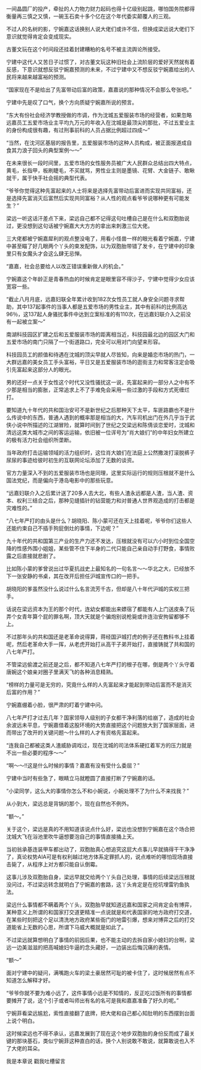 一间晶圆厂的投产，牵扯的人力物力财力起码也得十亿级别起跳，哪怕国务院都得衡量再三慎之又慎，一碗玉石卖十多个亿在这个年代委实颠覆人的三观。

不过人的名树的影，宁婉嘉这话换别人说大佬们或许不信，但换成梁远说大佬们下意识就觉得肯定会变成现实。

古董文玩在这个时间段还挂着封建糟粕的名号不被主流舆论所接受。

宁建中这代人又苦日子过惯了，对古董文玩这种旧社会上流阶层的爱好天然就有着反感，下意识就想反驳宁婉嘉预测的未来，不过宁建中又不想反驳宁婉嘉给出的人民将来越来越富裕的预测。

“国家现在不是给出了先富带动后富的政策，嘉嘉说的那种情况不会那么夸张吧。”

宁建中先是叹了口气，换个方向质疑宁婉嘉所说的预言。

“东大有份社会经济学教授做的市调，作为沈城五爱服装市场的经营者，如果忽略远嘉员工五爱市场业主平均九万元的年收入在沈城是最顶尖的那批，不过五爱业主的身份构成很有趣，有过刑事前科的人员占据比例超过四成～”

“当然，在沈河区基层的报告里，五爱服装市场的这种人员构成，被正面报道成自食其力浪子回头的典型案例～～”

在未来很长一段时间里，五爱市场的女性服务员被广大人民群众总结出四大特点，黄毛，长指甲，板刷睫毛，不买就骂，男性业主则是墨镜、花臂、大金链子、敢瞅就干，属于快手社会摇的典型代表。

“爷爷你觉得这种先富起来的人士将来是选择先富带动后富进而实现共同富裕，还是选择先富消灭后富然后实现共同富裕？从人性的观点看爷爷说哪种更有可能发生？”

梁远一听这话汗差点下来，梁远自己都不记得这句吐槽自己是在什么和双胞胎说过，更没想到这句话被宁婉嘉大大方方的拿出来刺激三位大佬。

三大佬都被宁婉嘉犀利的观点整没电了，用看小怪兽一样的眼光看着宁婉嘉，宁建中甚至瞄了好几眼两个丫头的束发配饰，以为双胞胎带错了发卡，在宁建中的印象里只有女魔头才会这么肆无忌惮。

“嘉嘉，社会总要给人以改正错误重新做人的机会。”

宁婉嘉这个年龄正是青春热血的时候肯定是眼里容不得沙子，宁建中觉得少女应该宽容一些。

“截止八月月底，远嘉妇联全年累计收到182次女性员工就人身安全问题寻求帮助，其中137起事件的当事人都是五爱市场的男性业主，其中有前科的比例高达96％，这137起人身骚扰事件中达到立案标准的有110次，在远嘉妇联介入之前没有一起被立案～”

南湖科技园区扩建之后和五爱服装市场的距离相当近，科技园最北边的园区大门和五爱市场的南门只隔了一个街道路口，完全可以用对门向望来形容。

科技园员工的颜值和待遇在沈城的顶尖早就人尽皆知，向来是婚恋市场的热门，一大群远嘉的美女员工手头富裕，平日又是五爱服装市场的逛街主力和常客注定会吸引先富起来这部分人的眼光。

男的还好一点关于女性这个时代又没性骚扰这一说，先富起来的一部分人之中有不少那是相当的膨胀，正常追求上不了手难免会采用一些过激的手段和方式死缠烂打。

要知道九十年代的共和国治安可不是新世纪之后那种天下太平，车匪路霸也不是什么传说中的东西，普通人遇到的概率那是相当的大，汽车司机出门在外几乎当于武侠小说中所描述的江湖冒险，就算时间到了世纪之交梁远和陈倩谈恋爱时，沈城和清远这类大城市之间的客运运输，依旧被一位诨号为“肖大娘们”的中年妇女所建立的极有活力社会组织所垄断。

当年政府打击运输领域的活力组织时，这位肖大娘们在法庭上公然撒泼打滚脱裤子尿尿的事迹给彼时初生的互联网论坛添加了无数的谈资。

官方力量深入不到的五爱服装市场也是同理，这里实际运行的规则压根就不是什么国法党纪，而是偏向于港岛电影中的那些玩意。

“远嘉妇联介入之后累计送了20多人去大北，有些人渣永远都是人渣，当人渣、资本、权利三结合之后，那种见缝插针的钻营能力和对普通人世界观造成的打击都是灾难性的。”

“八七年严打的由头是什么？胡晓阳、陈小蒙可还在天上挂着呢，爷爷你们这些人还能约束自己不插手狗屁倒灶的事情，下边呢？”

九十年代的共和国第三产业的生产力还不发达，压根就没有可以六小时到位全国空降的性感外围小姐姐，某些管不住下半身的二代只能自己亲自动手打野食，事情败露之后直接就悲剧了。

比如陈小蒙的爹曾说出过华夏抗战史上最知名的一句名言～～华北之大，已经放不下一张安静的书桌，其在改开后担任沪城宣传口的一把手。

胡晓阳的爹虽然没什么说过什么名言流芳千古，但却是八十年代沪城的实权三把手。

话说在梁远资本为王的那个时代，连幼女都能出来嫖宿了都能有人上门送皮条了玩弄个女青年算个屁的罪名啊，顶大天就是个骗炮别说枪毙或许连治安拘留都够不上。

不过那年头的共和国还是老革命说得算，蒋经国沪城打虎的例子还在教科书上挂着呢，然后老革命大手一挥，从老虎开始打从高干子弟开始打，直接铸就了共和国的八七年严打。

不管梁远偷渡之前还是之后，都不知道八七年严打的根子在哪，倒是两个丫头守着唐婉这个娘亲对圈子里满天飞的各种消息精熟。

“榜样的力量可是无穷的，究竟什么样的人先富起来才能起到带动后富而不是消灭后富的作用？”

宁婉嘉绷着小脸，很严肃的盯着宁建中问。

八七年严打才过去几年？国家领导人级别的子女都干净利落的给崩了，造成的社会余波远未平息，宁婉嘉借着这股环境的大势直接把这个问题放大到了国家层面，进而带出了改开的关键问题～什么样的人才有资格先富起来。

“连我自己都被这类人渣威胁调戏过，现在沈城的司法体系硬扛着军方的压力就是不出一些必要的程序～～”

“啊～～!!这是什么时候的事情？嘉嘉有没有受什么委屈？”

宁建中当时有些急了，眼睛立马就瞪圆了直接打断了宁婉嘉的话。

“小梁同学，这么大的事情你怎么不和小婉说，小婉处理不了为什么不来找我？”

从小到大，梁远总是背锅的那个，现在自然也不例外。

“额～。”

关于这个，梁远是真的不用知道该说点什么好，梁远也没想到宁婉嘉在这个场合把沈城大飞在浴池里吹牛逼想要泡自己的事情直接捅上天。

当初翁承基连装甲车都出动了，双胞胎真心想追究这屁大点事儿早就搞得干干净净了，真论权势AIA可是有权利越过地方体系定罪抓人的，说点难听的哪怕现场直接击毙了，从程序上对方都只能自认倒霉。

这事儿涉及双胞胎自身，梁远早就交给两个丫头自己处理，事情的后续梁远压根就没问过，不过梁远转念就明白了宁婉嘉的套路，这丫头肯定是在挖坑埋雷钓鱼执法。

梁远什么事情都不瞒着两个丫头，双胞胎早就知道远嘉和国家之间肯定会有博弈，某种意义上所谓的和国家打交道更精准一点说就是和代表国家的地方政府打交道，在某些时刻把这个足以清洗地方政府某些衙门的地雷引爆，想来对博弈之后的打交道能省上无数的心思，所谓下马威大概就是如此了。

不过梁远就算想明白了事情的前因后果，也不能主动的去拆自家小媳妇的台啊，梁远一边美滋滋的把高喊媳妇牛逼的念头藏好，一边装出后悔沉痛的表情。

“额～”

面对宁建中的疑问，满嘴跑火车的梁土豪居然可耻的被卡住了，这时候居然有点不知道怎么解释才好。

“爷爷你就不要为难小远了，这件事情小远是不知情的，反正吃过饭所有的事情都要摊开了说，这个引子或者叫师出有名的名可是我和嘉嘉准备了好久的呢。”

宁婉菲看梁远尴尬，索性直接翻了底牌，把大佬和自己都心知肚明的东西摆到台面上说个明白。

这时候梁远也不得不承认，远嘉发展到了现在这个地步双胞胎的身份反而成了最关键的那块基石，类似宁婉菲这种直白的话，换个人别说敢不敢说，就算敢说也入不了大佬的耳朵。

我是本章说 戳我吐槽留言